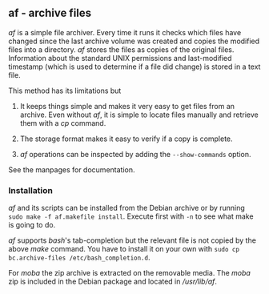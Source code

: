
## af - archive files

_af_ is a simple file archiver.  Every time it runs it checks which
files have changed since the last archive volume was created and
copies the modified files into a directory.  _af_ stores the files as
copies of the original files.  Information about the standard UNIX
permissions and last-modified timestamp (which is used to determine if
a file did change) is stored in a text file.

This method has its limitations but

 1. It keeps things simple and makes it very easy to get files from an
    archive.  Even without _af_, it is simple to locate files manually
    and retrieve them with a _cp_ command.

 2. The storage format makes it easy to verify if a copy is complete.

 3. _af_ operations can be inspected by adding the `--show-commands`
    option.

See the manpages for documentation.


### Installation

_af_ and its scripts can be installed from the Debian archive or by
running `sudo make -f af.makefile install`.  Execute first with `-n` to
see what make is going to do.

_af_ supports _bash_'s tab-completion but the relevant file is not
copied by the above _make_ command.  You have to install it on your own
with `sudo cp bc.archive-files /etc/bash_completion.d`. 

For _moba_ the zip archive is extracted on the removable media.  The
_moba_ zip is included in the Debian package and located in
_/usr/lib/af_.

